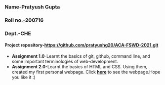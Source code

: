 ### Name-Pratyush Gupta
### Roll no.-200716
### Dept.-CHE

#### Project repository-<https://github.com/pratyushg20/ACA-FSWD-2021.git>

- **Assignment 1.0**-Learnt the basics of git, github, command line, and some important terminologies of web-development.
- **Assignment 2.0**-Learnt the basics of HTML and CSS. Using them, created my first personal webpage. Click **[here](pratyushg20.github.io/MyHomepage/)** to see the webpage.Hope you like it :)
